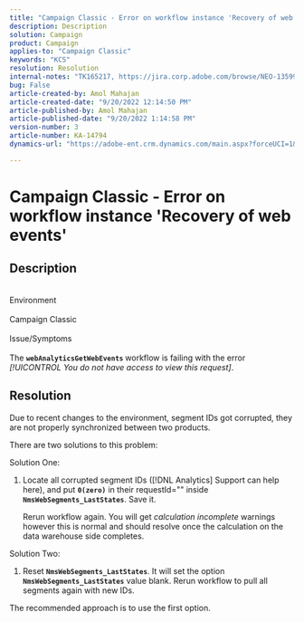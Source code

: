 ```yaml
---
title: "Campaign Classic - Error on workflow instance 'Recovery of web events'"
description: Description
solution: Campaign
product: Campaign
applies-to: "Campaign Classic"
keywords: "KCS"
resolution: Resolution
internal-notes: "TK165217, https://jira.corp.adobe.com/browse/NEO-13599"
bug: False
article-created-by: Amol Mahajan
article-created-date: "9/20/2022 12:14:50 PM"
article-published-by: Amol Mahajan
article-published-date: "9/20/2022 1:14:58 PM"
version-number: 3
article-number: KA-14794
dynamics-url: "https://adobe-ent.crm.dynamics.com/main.aspx?forceUCI=1&pagetype=entityrecord&etn=knowledgearticle&id=0af58dd1-dd38-ed11-9db0-000d3a5c1bcc"

---
```

# Campaign Classic - Error on workflow instance 'Recovery of web events'

## Description

<br>Environment <br><br>
Campaign Classic
<br><br>Issue/Symptoms<br><br>
The <b>`webAnalyticsGetWebEvents` </b>workflow is failing with the error *[!UICONTROL You do not have access to view this request]*.


## Resolution


Due to recent changes to the environment, segment IDs got corrupted, they are not properly synchronized between two products.

There are two solutions to this problem:

Solution One:

1. Locate all corrupted segment IDs ([!DNL Analytics] Support can help here), and put <b>`0(zero)`</b> in their requestId="" inside <b>`NmsWebSegments_LastStates`</b>. Save it.

    Rerun workflow again. You will get *calculation incomplete* warnings however this is normal and should resolve once the calculation on the data warehouse side completes.


Solution Two:

1. Reset <b>`NmsWebSegments_LastStates`</b>. It will set the option <b>`NmsWebSegments_LastStates`</b> value blank. Rerun workflow to pull all segments again with new IDs.




The recommended approach is to use the first option.
